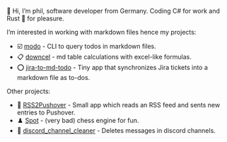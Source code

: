 👋 Hi, I’m phil, software developer from Germany.
Coding C# for work and Rust 🦀 for pleasure.

I’m interested in working with markdown files hence my projects:
- ☑️ [modo](https://github.com/philphilphil/modo) - CLI to query todos in markdown files.
- 📋 [downcel](https://github.com/philphilphil/downcel) - md table calculations with excel-like formulas.
- ⭕ [jira-to-md-todo](https://github.com/philphilphil/jira-to-md-todo) - Tiny app that synchronizes Jira tickets into a markdown file as to-dos. 

Other projects:
- 📰 [RSS2Pushover](https://github.com/philphilphil/RSS2Pushover) - Small app which reads an RSS feed and sents new entries to Pushover.
- ♟️ [Spot](https://github.com/philphilphil/Spot) - (very bad) chess engine for fun.
- 💬 [discord_channel_cleaner](https://github.com/philphilphil/discord_channel_cleaner) - Deletes messages in discord channels.

<!---
philphilphil/philphilphil is a ✨ special ✨ repository because its `README.md` (this file) appears on your GitHub profile.
You can click the Preview link to take a look atyour changes.
--->
